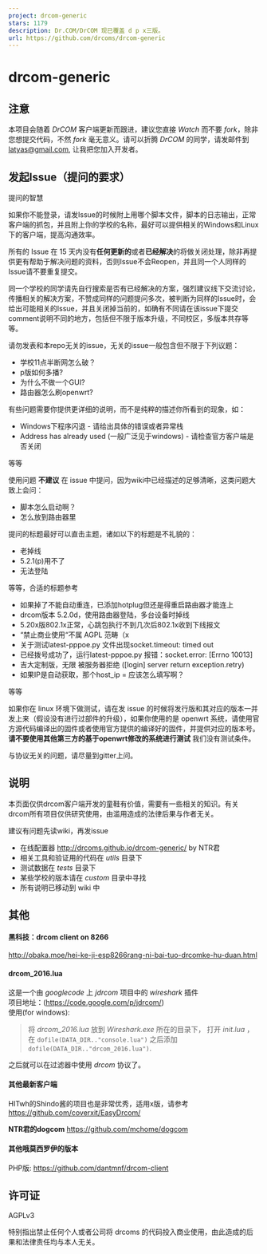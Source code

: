 ```yaml
---
project: drcom-generic
stars: 1179
description: Dr.COM/DrCOM 现已覆盖 d p x三版。
url: https://github.com/drcoms/drcom-generic
---
```


drcom-generic
=============

注意
--

本项目会随着 _DrCOM_ 客户端更新而跟进，建议您直接 _Watch_ 而不要 _fork_，除非您想提交代码，不然 _fork_ 毫无意义。请可以折腾 _DrCOM_ 的同学，请发邮件到 latyas@gmail.com, 让我把您加入开发者。

发起Issue（提问的要求）
--------------

提问的智慧

如果你不能登录，请发Issue的时候附上用哪个脚本文件，脚本的日志输出，正常客户端的抓包，并且附上你的学校的名称，最好可以提供相关的Windows和Linux下的客户端，提高沟通效率。

所有的 Issue 在 15 天内没有**任何更新的**或者**已经解决**的将做关闭处理，除非再提供更有帮助于解决问题的资料，否则Issue不会Reopen，并且同一个人同样的Issue请不要重复提交。

同一个学校的同学请先自行搜索是否有已经解决的方案，强烈建议线下交流讨论，传播相关的解决方案，不赞成同样的问题提问多次，被判断为同样的Issue时，会给出可能相关的Issue，并且关闭掉当前的，如确有不同请在该issue下提交comment说明不同的地方，包括但不限于版本升级，不同校区，多版本共存等等。

请勿发表和本repo无关的issue，无关的issue一般包含但不限于下列议题：

-   学校11点半断网怎么破？
-   p版如何多播?
-   为什么不做一个GUI?
-   路由器怎么刷openwrt?

有些问题需要你提供更详细的说明，而不是纯粹的描述你所看到的现象，如：

-   Windows下程序闪退 - 请给出具体的错误或者异常栈
-   Address has already used (一般广泛见于windows) - 请检查官方客户端是否关闭

等等

使用问题 **不建议** 在 issue 中提问，因为wiki中已经描述的足够清晰，这类问题大致上会问：

-   脚本怎么启动啊？
-   怎么放到路由器里

提问的标题最好可以直击主题，诸如以下的标题是不礼貌的：

-   老掉线
-   5.2.1(p)用不了
-   无法登陆

等等，合适的标题参考

-   如果掉了不能自动重连，已添加hotplug但还是得重启路由器才能连上
-   drcom版本 5.2.0d，使用路由器登陆，多台设备时掉线
-   5.20x版802.1x正常，心跳包执行不到几次后802.1x收到下线报文
-   “禁止商业使用“不属 AGPL 范畴（x
-   关于测试latest-pppoe.py 文件出现socket.timeout: timed out
-   已经拨号成功了，运行latest-pppoe.py 报错：socket.error: \[Errno 10013\]
-   吉大定制版，无限 被服务器拒绝 (\[login\] server return exception.retry)
-   如果IP是自动获取，那个host\_ip = 应该怎么填写啊？

等等

如果你在 linux 环境下做测试，请在发 issue 的时候将发行版和其对应的版本一并发上来（假设没有进行过部件的升级），如果你使用的是 openwrt 系统，请使用官方源代码编译出的固件或者使用官方提供的编译好的固件，并提供对应的版本号。**请不要使用其他第三方的基于openwrt修改的系统进行测试** 我们没有测试条件。

与协议无关的问题，请尽量到gitter上问。

说明
--

本页面仅供drcom客户端开发的童鞋有价值，需要有一些相关的知识。有关drcom所有项目仅供研究使用，由滥用造成的法律后果与作者无关。

建议有问题先读wiki，再发issue

-   在线配置器 http://drcoms.github.io/drcom-generic/ by NTR君
-   相关工具和验证用的代码在 _utils_ 目录下
-   测试数据在 _tests_ 目录下
-   某些学校的版本请在 _custom_ 目录中寻找
-   所有说明已移动到 wiki 中

其他
--

#### 黑科技：drcom client on 8266

http://obaka.moe/hei-ke-ji-esp8266rang-ni-bai-tuo-drcomke-hu-duan.html

#### drcom\_2016.lua

这是一个由 _googlecode_ 上 _jdrcom_ 项目中的 _wireshark_ 插件  
项目地址：(https://code.google.com/p/jdrcom/)  
使用(for windows):

> 将 _drcom\_2016.lua_ 放到 _Wireshark.exe_ 所在的目录下， 打开 _init.lua_ ，在 `dofile(DATA_DIR.."console.lua")` 之后添加 `dofile(DATA_DIR.."drcom_2016.lua")`.

之后就可以在过滤器中使用 _drcom_ 协议了。

#### 其他最新客户端

HITwh的Shindo酱的项目也是非常优秀，适用x版，请参考  
https://github.com/coverxit/EasyDrcom/

**NTR君的dogcom** https://github.com/mchome/dogcom

#### 其他哦莫西罗伊的版本

PHP版: https://github.com/dantmnf/drcom-client

许可证
---

AGPLv3

特别指出禁止任何个人或者公司将 drcoms 的代码投入商业使用，由此造成的后果和法律责任均与本人无关。
